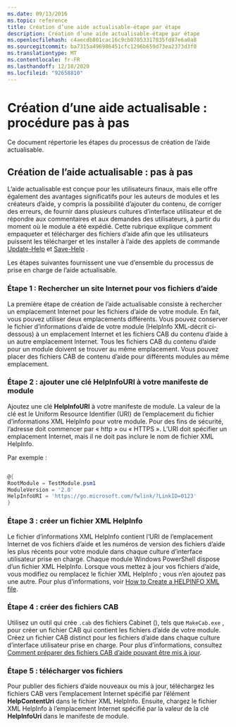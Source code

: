 ```yaml
---
ms.date: 09/13/2016
ms.topic: reference
title: Création d’une aide actualisable-étape par étape
description: Création d’une aide actualisable-étape par étape
ms.openlocfilehash: c4aecdb801cac16c9cb07853317835fd87e6a0a8
ms.sourcegitcommit: ba7315a496986451cfc1296b659d73ea2373d3f0
ms.translationtype: MT
ms.contentlocale: fr-FR
ms.lasthandoff: 12/10/2020
ms.locfileid: "92658810"
---
```

# <a name="updatable-help-authoring-step-by-step"></a>Création d’une aide actualisable : procédure pas à pas

Ce document répertorie les étapes du processus de création de l’aide actualisable.

## <a name="authoring-updatable-help-step-by-step"></a>Création de l’aide actualisable : pas à pas

L’aide actualisable est conçue pour les utilisateurs finaux, mais elle offre également des avantages significatifs pour les auteurs de modules et les créateurs d’aide, y compris la possibilité d’ajouter du contenu, de corriger des erreurs, de fournir dans plusieurs cultures d’interface utilisateur et de répondre aux commentaires et aux demandes des utilisateurs, à partir du moment où le module a été expédié. Cette rubrique explique comment empaqueter et télécharger des fichiers d’aide afin que les utilisateurs puissent les télécharger et les installer à l’aide des applets de commande [Update-Help](/powershell/module/Microsoft.PowerShell.Core/Update-Help) et [Save-Help](/powershell/module/Microsoft.PowerShell.Core/Save-Help) .

Les étapes suivantes fournissent une vue d’ensemble du processus de prise en charge de l’aide actualisable.

### <a name="step-1-find-an-internet-site-for-your-help-files"></a>Étape 1 : Rechercher un site Internet pour vos fichiers d’aide

La première étape de création de l’aide actualisable consiste à rechercher un emplacement Internet pour les fichiers d’aide de votre module. En fait, vous pouvez utiliser deux emplacements différents. Vous pouvez conserver le fichier d’informations d’aide de votre module (HelpInfo XML-décrit ci-dessous) à un emplacement Internet et les fichiers CAB du contenu d’aide à un autre emplacement Internet. Tous les fichiers CAB du contenu d’aide pour un module doivent se trouver au même emplacement. Vous pouvez placer des fichiers CAB de contenu d’aide pour différents modules au même emplacement.

### <a name="step-2-add-a-helpinfouri-key-to-your-module-manifest"></a>Étape 2 : ajouter une clé HelpInfoURI à votre manifeste de module

Ajoutez une clé **HelpInfoURI** à votre manifeste de module. La valeur de la clé est le Uniform Resource Identifier (URI) de l’emplacement du fichier d’informations XML HelpInfo pour votre module. Pour des fins de sécurité, l’adresse doit commencer par « http » ou « HTTPS ». L’URI doit spécifier un emplacement Internet, mais il ne doit pas inclure le nom de fichier XML HelpInfo.

Par exemple :

```powershell

@{
RootModule = TestModule.psm1
ModuleVersion = '2.0'
HelpInfoURI = 'https://go.microsoft.com/fwlink/?LinkID=0123'
}
```

### <a name="step-3-create-a-helpinfo-xml-file"></a>Étape 3 : créer un fichier XML HelpInfo

Le fichier d’informations XML HelpInfo contient l’URI de l’emplacement Internet de vos fichiers d’aide et les numéros de version des fichiers d’aide les plus récents pour votre module dans chaque culture d’interface utilisateur prise en charge. Chaque module Windows PowerShell dispose d’un fichier XML HelpInfo. Lorsque vous mettez à jour vos fichiers d’aide, vous modifiez ou remplacez le fichier XML HelpInfo ; vous n’en ajoutez pas une autre. Pour plus d’informations, voir [How to Create a HELPINFO XML file](./how-to-create-a-helpinfo-xml-file.md).

### <a name="step-4-create-cab-files"></a>Étape 4 : créer des fichiers CAB

Utilisez un outil qui crée `.cab` des fichiers Cabinet (), tels que `MakeCab.exe` , pour créer un fichier CAB qui contient les fichiers d’aide de votre module. Créez un fichier CAB distinct pour les fichiers d’aide dans chaque culture d’interface utilisateur prise en charge. Pour plus d’informations, consultez [Comment préparer des fichiers CAB d’aide pouvant être mis à jour](./how-to-prepare-updatable-help-cab-files.md).

### <a name="step-5-upload-your-files"></a>Étape 5 : télécharger vos fichiers

Pour publier des fichiers d’aide nouveaux ou mis à jour, téléchargez les fichiers CAB vers l’emplacement Internet spécifié par l’élément **HelpContentUri** dans le fichier XML HelpInfo. Ensuite, chargez le fichier XML HelpInfo à l’emplacement Internet spécifié par la valeur de la clé **HelpInfoUri** dans le manifeste de module.
